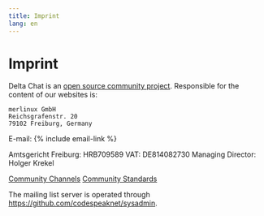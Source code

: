 ```yaml
---
title: Imprint
lang: en
---
```


# Imprint

Delta Chat is an [open source community project](https://github.com/deltachat). Responsible for the content of our websites is:

    merlinux GmbH
    Reichsgrafenstr. 20
    79102 Freiburg, Germany

E-mail: {% include email-link %}

Amtsgericht Freiburg: HRB709589
VAT: DE814082730
Managing Director: Holger Krekel

[Community Channels](contribute)
[Community Standards](community-standards)

The mailing list server is operated through <https://github.com/codespeaknet/sysadmin>.
